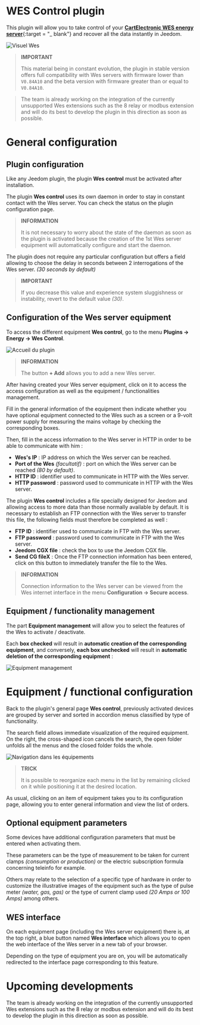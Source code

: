 # WES Control plugin

This plugin will allow you to take control of your [**CartElectronic WES energy server**](https://www.cartelectronic.fr/content/8-serveur-wes){:target = "\_ blank"} and recover all the data instantly in Jeedom.

![Visuel Wes](../images/wes.png)

>**IMPORTANT**
>
>This material being in constant evolution, the plugin in stable version offers full compatibility with Wes servers with firmware lower than `V0.84A10` and the beta version with firmware greater than or equal to `V0.84A10`.

>
>The team is already working on the integration of the currently unsupported Wes extensions such as the 8 relay or modbus extension and will do its best to develop the plugin in this direction as soon as possible.

# General configuration

## Plugin configuration

Like any Jeedom plugin, the plugin **Wes control** must be activated after installation.

The plugin **Wes control** uses its own daemon in order to stay in constant contact with the Wes server. You can check the status on the plugin configuration page.

>**INFORMATION**
>
>It is not necessary to worry about the state of the daemon as soon as the plugin is activated because the creation of the 1st Wes server equipment will automatically configure and start the daemon.

The plugin does not require any particular configuration but offers a field allowing to choose the delay in seconds between 2 interrogations of the Wes server. *(30 seconds by default)*

>**IMPORTANT**
>
>If you decrease this value and experience system sluggishness or instability, revert to the default value *(30)*.

## Configuration of the Wes server equipment

To access the different equipment **Wes control**, go to the menu **Plugins → Energy → Wes Control**.

![Accueil du plugin](../images/wescontrol_navigate.png)

>**INFORMATION**
>
>The button **+ Add** allows you to add a new Wes server.

After having created your Wes server equipment, click on it to access the access configuration as well as the equipment / functionalities management.

Fill in the general information of the equipment then indicate whether you have optional equipment connected to the Wes such as a screen or a 9-volt power supply for measuring the mains voltage by checking the corresponding boxes.

Then, fill in the access information to the Wes server in HTTP in order to be able to communicate with him :
- **Wes's IP** : IP address on which the Wes server can be reached.
- **Port of the Wes** *(facultatif)* : port on which the Wes server can be reached *(80 by default)*.
- **HTTP ID** : identifier used to communicate in HTTP with the Wes server.
- **HTTP password** : password used to communicate in HTTP with the Wes server.

The plugin **Wes control** includes a file specially designed for Jeedom and allowing access to more data than those normally available by default. It is necessary to establish an FTP connection with the Wes server to transfer this file, the following fields must therefore be completed as well :
- **FTP ID** : identifier used to communicate in FTP with the Wes server.
- **FTP password** : password used to communicate in FTP with the Wes server.
- **Jeedom CGX file** : check the box to use the Jeedom CGX file.
- **Send CG fileX** : Once the FTP connection information has been entered, click on this button to immediately transfer the file to the Wes.

>**INFORMATION**
>
>Connection information to the Wes server can be viewed from the Wes internet interface in the menu **Configuration → Secure access**.

## Equipment / functionality management

The part **Equipment management** will allow you to select the features of the Wes to activate / deactivate.

Each **box checked** will result in **automatic creation of the corresponding equipment**, and conversely, **each box unchecked** will result in **automatic deletion of the corresponding equipment** :

![Equipment management](../images/wescontrol_generalManage.png)

# Equipment / functional configuration

Back to the plugin's general page **Wes control**, previously activated devices are grouped by server and sorted in accordion menus classified by type of functionality.

The search field allows immediate visualization of the required equipment. On the right, the cross-shaped icon cancels the search, the open folder unfolds all the menus and the closed folder folds the whole.

![Navigation dans les équipements](../images/wescontrol_screenshot1.png)

>**TRICK**
>
>It is possible to reorganize each menu in the list by remaining clicked on it while positioning it at the desired location.

As usual, clicking on an item of equipment takes you to its configuration page, allowing you to enter general information and view the list of orders.

## Optional equipment parameters

Some devices have additional configuration parameters that must be entered when activating them.

These parameters can be the type of measurement to be taken for current clamps *(consumption or production)* or the electric subscription formula concerning teleinfo for example.

Others may relate to the selection of a specific type of hardware in order to customize the illustrative images of the equipment such as the type of pulse meter *(water, gas, gas)* or the type of current clamp used *(20 Amps or 100 Amps)* among others.

## WES interface

On each equipment page (including the Wes server equipment) there is, at the top right, a blue button named **Wes interface** which allows you to open the web interface of the Wes server in a new tab of your browser.

Depending on the type of equipment you are on, you will be automatically redirected to the interface page corresponding to this feature.

# Upcoming developments

The team is already working on the integration of the currently unsupported Wes extensions such as the 8 relay or modbus extension and will do its best to develop the plugin in this direction as soon as possible.
